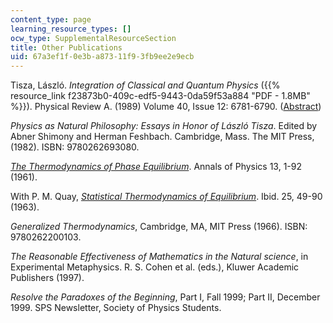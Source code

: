 ```yaml
---
content_type: page
learning_resource_types: []
ocw_type: SupplementalResourceSection
title: Other Publications
uid: 67a3ef1f-0e3b-a873-11f9-3fb9ee2e9ecb
---
```


Tisza, László. _Integration of Classical and Quantum Physics_ ({{% resource_link f23873b0-409c-edf5-9443-0da59f53a884 "PDF - 1.8MB" %}}). Physical Review A. (1989) Volume 40, Issue 12: 6781-6790. ([Abstract](http://prola.aps.org/abstract/PRA/v40/i12/p6781_1))

_Physics as Natural Philosophy: Essays in Honor of László Tisza_. Edited by Abner Shimony and Herman Feshbach. Cambridge, Mass. The MIT Press, (1982). ISBN: 9780262693080.

_[The Thermodynamics of Phase Equilibrium](http://dspace.mit.edu/handle/1721.1/4461)_. Annals of Physics 13, 1-92 (1961).

With P. M. Quay, _[Statistical Thermodynamics of Equilibrium](http://dspace.mit.edu/handle/1721.1/4411)_. Ibid. 25, 49-90 (1963).

_Generalized Thermodynamics_, Cambridge, MA, MIT Press (1966). ISBN: 9780262200103.

_The Reasonable Effectiveness of Mathematics in the Natural science_, in Experimental Metaphysics. R. S. Cohen et al. (eds.), Kluwer Academic Publishers (1997).

_Resolve the Paradoxes of the Beginning_, Part I, Fall 1999; Part II, December 1999. SPS Newsletter, Society of Physics Students.